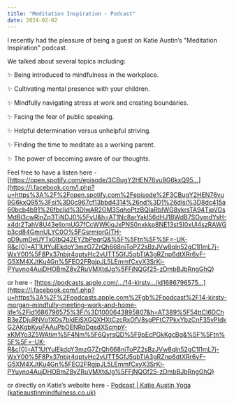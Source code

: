 ```yaml
---
title: "Meditation Inspiration - Podcast"
date: 2024-02-02
---
```

I recently had the pleasure of being a guest on Katie Austin’s "Meditation Inspiration" podcast.

We talked about several topics including:

✨ Being introduced to mindfulness in the workplace.

✨ Cultivating mental presence with your children.

 ✨ Mindfully navigating stress at work and creating boundaries.

 ✨ Facing the fear of public speaking.

 ✨ Helpful determination versus unhelpful striving.

 ✨ Finding the time to meditate as a working parent.

 ✨ The power of becoming aware of our thoughts.

Feel free to have a listen here - [https://open.spotify.com/episode/3CBugY2HEN76vu9G6kxQ95...](https://l.facebook.com/l.php?u=https%3A%2F%2Fopen.spotify.com%2Fepisode%2F3CBugY2HEN76vu9G6kxQ95%3Fsi%3D0c967cf13bbd4314%26nd%3D1%26dlsi%3D8dc415a60bcb4b91%26fbclid%3DIwAR2GM3SqhoPtzBQIaRbIWG8ykrsTA94TjpVGsMdBi3cwRinZp3TjNDJ0%5FvU&h=AT1Nc8arYakI56dHJ1BWdB7SOymdYsH-x4dr2TahV8U43eIlomUG7fCcWWKjqJxPNS0nxkkp8NE13stSI0xUl4szRAWGb3cd84GmnULYC0O%5FGsrmiorGjTH-gD9umDeUYTx0IbQ42EYZbPeqrQ&%5F%5Ftn%5F%5F=-UK-R&c[0]=AT1UtYuIEkdpY3mzG7ZrQh668niToPZ2sBzJVw8qln52gC1l1mL7j-WxY00%5F8Px37nbjr4qptyHc2vUTT5GfJ5qbTlA3gRZnp6dtXRr6yF-G5XM4XJtKu4Gn%5FEO2FRgjpJL5LEmmfCxyX3SrKj-PYuyno4AujDHOBmZ8yZRuVMXtdJg%5FFjNQGf25-zDmbBJbRngGhQ)

or here - [https://podcasts.apple.com/.../14-kirsty.../id1686796575...](https://l.facebook.com/l.php?u=https%3A%2F%2Fpodcasts.apple.com%2Fgb%2Fpodcast%2F14-kirsty-morgan-mindfully-meeting-work-and-home-life%2Fid1686796575%3Fi%3D1000643895807&h=AT389%5F54ttCI6DChB3eZDjuRNVo1XOs7bldEiSXGQXHXtCzcRxOfV8sgPFtC7PkxYbzCnF35yPIdkG2AKgbKyuFAAuPbOENRqDqsdXScmpY-xKMYo3Z5WAtim%5F4Nm%5F6QyrsQD%5F9pEcPGkKgcBg&%5F%5Ftn%5F%5F=-UK-R&c[0]=AT1UtYuIEkdpY3mzG7ZrQh668niToPZ2sBzJVw8qln52gC1l1mL7j-WxY00%5F8Px37nbjr4qptyHc2vUTT5GfJ5qbTlA3gRZnp6dtXRr6yF-G5XM4XJtKu4Gn%5FEO2FRgjpJL5LEmmfCxyX3SrKj-PYuyno4AujDHOBmZ8yZRuVMXtdJg%5FFjNQGf25-zDmbBJbRngGhQ)

or directly on Katie’s website here - [Podcast | Katie Austin Yoga (katieaustinmindfulness.co.uk)](https://www.katieaustinmindfulness.co.uk/podcast/episode/35b6601a/14-kirsty-morgan-mindfully-meeting-work-and-home-life)